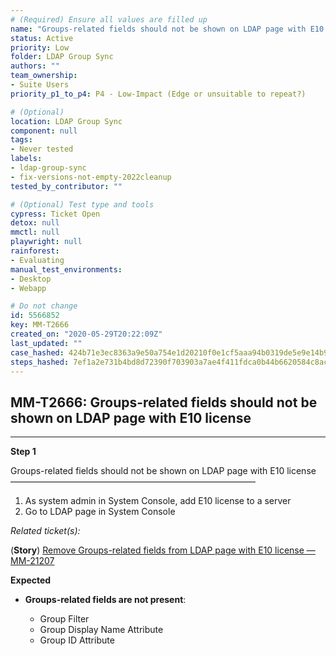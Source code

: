 ```yaml
---
# (Required) Ensure all values are filled up
name: "Groups-related fields should not be shown on LDAP page with E10 license"
status: Active
priority: Low
folder: LDAP Group Sync
authors: ""
team_ownership: 
- Suite Users
priority_p1_to_p4: P4 - Low-Impact (Edge or unsuitable to repeat?)

# (Optional)
location: LDAP Group Sync
component: null
tags: 
- Never tested
labels: 
- ldap-group-sync
- fix-versions-not-empty-2022cleanup
tested_by_contributor: ""

# (Optional) Test type and tools
cypress: Ticket Open
detox: null
mmctl: null
playwright: null
rainforest: 
- Evaluating
manual_test_environments: 
- Desktop
- Webapp

# Do not change
id: 5566852
key: MM-T2666
created_on: "2020-05-29T20:22:09Z"
last_updated: ""
case_hashed: 424b71e3ec8363a9e50a754e1d20210f0e1cf5aaa94b0319de5e9e14b92f616555e665dfa15aa460cc721c1b5f70e114
steps_hashed: 7ef1a2e731b4bd8d72390f703903a7ae4f411fdca0b44b6620584c8ac1561ca57138acbf8d000aca3eeda31b135a4651
---
```


<!-- (Auto-generated) Based on frontmatter's "key" and "name" -->

## MM-T2666: Groups-related fields should not be shown on LDAP page with E10 license

---

**Step 1**

Groups-related fields should not be shown on LDAP page with E10 license\
————————————————————————————

1. As system admin in System Console, add E10 license to a server
2. Go to LDAP page in System Console

_Related ticket(s):_

(**Story**) [Remove Groups-related fields from LDAP page with E10 license — MM-21207](https://mattermost.atlassian.net/browse/MM-21207)

**Expected**

- **Groups-related fields are not present**:

  - Group Filter
  - Group Display Name Attribute
  - Group ID Attribute
